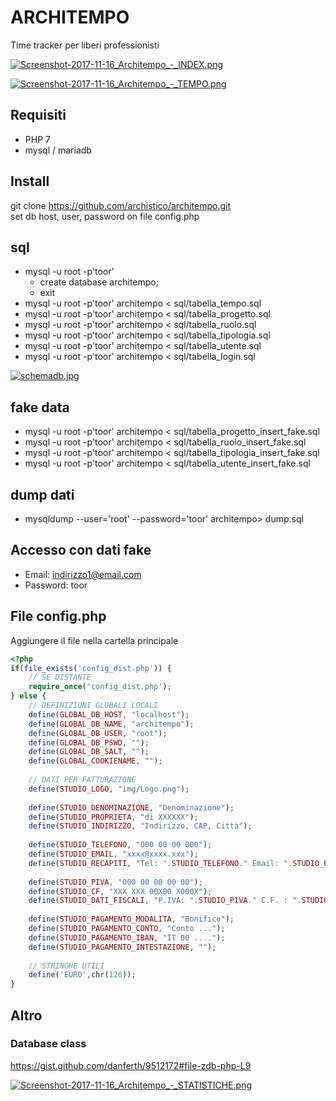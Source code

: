# ARCHITEMPO
Time tracker per liberi professionisti
  
[![Screenshot-2017-11-16_Architempo_-_INDEX.png](https://s7.postimg.org/evhdp4gqj/Screenshot-2017-11-16_Architempo_-_INDEX.png)](https://postimg.org/image/t1x4kcrlj/)
  
[![Screenshot-2017-11-16_Architempo_-_TEMPO.png](https://s7.postimg.org/v6hhlgvt7/Screenshot-2017-11-16_Architempo_-_TEMPO.png)](https://postimg.org/image/8hsalwefb/)
  
## Requisiti
+ PHP 7
+ mysql / mariadb

## Install
git clone https://github.com/archistico/architempo.git  
set db host, user, password on file config.php 

## sql
+ mysql -u root -p'toor'    
  + create database architempo;  
  + exit  
+ mysql -u root -p'toor' architempo < sql/tabella_tempo.sql
+ mysql -u root -p'toor' architempo < sql/tabella_progetto.sql
+ mysql -u root -p'toor' architempo < sql/tabella_ruolo.sql
+ mysql -u root -p'toor' architempo < sql/tabella_tipologia.sql
+ mysql -u root -p'toor' architempo < sql/tabella_utente.sql
+ mysql -u root -p'toor' architempo < sql/tabella_login.sql
  
[![schemadb.jpg](https://s7.postimg.org/grhy5fp4r/schemadb.jpg)](https://postimg.org/image/z72f2u393/)
  
## fake data
+ mysql -u root -p'toor' architempo < sql/tabella_progetto_insert_fake.sql
+ mysql -u root -p'toor' architempo < sql/tabella_ruolo_insert_fake.sql
+ mysql -u root -p'toor' architempo < sql/tabella_tipologia_insert_fake.sql
+ mysql -u root -p'toor' architempo < sql/tabella_utente_insert_fake.sql

## dump dati
+ mysqldump --user='root' --password='toor' architempo> dump.sql

## Accesso con dati fake
+ Email: indirizzo1@email.com
+ Password: toor

## File config.php
Aggiungere il file nella cartella principale

```php
<?php  
if(file_exists('config_dist.php')) {  
    // SE DISTANTE  
    require_once('config_dist.php');  
} else {  
    // DEFINIZIONI GLOBALI LOCALI  
    define(GLOBAL_DB_HOST, "localhost");  
    define(GLOBAL_DB_NAME, "architempo");  
    define(GLOBAL_DB_USER, "root");  
    define(GLOBAL_DB_PSWD, "");  
    define(GLOBAL_DB_SALT, "");  
    define(GLOBAL_COOKIENAME, "");  
  
    // DATI PER FATTURAZIONE  
    define(STUDIO_LOGO, "img/Logo.png");  
  
    define(STUDIO_DENOMINAZIONE, "Denominazione");  
    define(STUDIO_PROPRIETA, "di XXXXXX");  
    define(STUDIO_INDIRIZZO, "Indirizzo, CAP, Città");  
  
    define(STUDIO_TELEFONO, "000 00 00 000");  
    define(STUDIO_EMAIL, "xxxx@xxxx.xxx");  
    define(STUDIO_RECAPITI, "Tel: ".STUDIO_TELEFONO." Email: ".STUDIO_EMAIL);  
  
    define(STUDIO_PIVA, "000 00 00 00 00");  
    define(STUDIO_CF, "XXX XXX 00X00 X000X");  
    define(STUDIO_DATI_FISCALI, "P.IVA: ".STUDIO_PIVA." C.F. : ".STUDIO_CF);  
  
    define(STUDIO_PAGAMENTO_MODALITA, "Bonifico");  
    define(STUDIO_PAGAMENTO_CONTO, "Conto ...");  
    define(STUDIO_PAGAMENTO_IBAN, "IT 00 ....");  
    define(STUDIO_PAGAMENTO_INTESTAZIONE, "");  
  
    // STRINGHE UTILI  
    define('EURO',chr(128));  
}  
```

## Altro

### Database class

https://gist.github.com/danferth/9512172#file-zdb-php-L9  
  
[![Screenshot-2017-11-16_Architempo_-_STATISTICHE.png](https://s7.postimg.org/ydc154qjv/Screenshot-2017-11-16_Architempo_-_STATISTICHE.png)](https://postimg.org/image/o39m5w0o7/)